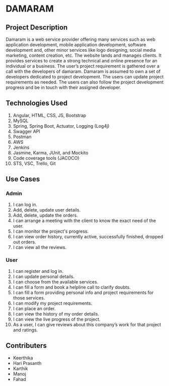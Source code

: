 <h1>DAMARAM</h1>

<h2>Project Description</h2>
Damaram is a web service provider offering many services such as web application development, mobile application development, software development and, other minor services like logo designing, social media marketing, content creation, etc. The website lands and manages clients.
It provides services to create a strong technical and online presence for an individual or a business. The user’s project requirement is gathered over a call with the developers of damaram. Damaram is assumed to own a set of developers dedicated to project development. The users can update project requirements as needed. The users can also follow the project development progress and be in touch with their assigned developer.

<h2>Technologies Used</h2>
<ol>
<li>Angular, HTML, CSS, JS, Bootstrap</li>
<li>MySQL</li>
<li>Spring, Spring Boot, Actuator, Logging (Log4j)</li>
<li>Swagger API</li>
<li>Postman</li>
<li>AWS</li>
<li>Jenkins</li>
<li>Jasmine, Karma, JUnit, and Mockito</li>
<li>Code coverage tools (JACOCO)</li>

<li>STS, VSC, Trello, Git</li>
</ol>

<h2>Use Cases</h2>

<h3>Admin</h3>
<ol>
<li>I can log in.</li>
<li>Add, delete, update user details.</li>
<li>Add, delete, update the orders.</li>
<li>I can arrange a meeting with the client to know the exact need of the user.</li>
<li>I can monitor the project's progress.</li>
<li>I can view order history, currently active, successfully finished, dropped out orders.</li>
<li>I can view all the reviews.</li>
</ol>

<h3>User</h3>
<ol>
<li>I can register and log in.</li>
<li>I can update personal details.</li>
<li>I can choose from the available services.</li>
<li>I can fill a form and book a helpline call to clarify doubts.</li>
<li>I can fill a form providing personal info and project requirements for those services.</li>
<li>I can modify my project requirements.</li>
<li>I can place an order. </li>
<li>I can view the history of my order details.</li>
<li>I can view the live progress of the project. </li>
<li>As a user, I can give reviews about this company’s work for that project and ratings.</li>
</ol>

<h2>Contributers</h2>
<ul>
  <li>Keerthika</li>
  <li>Hari Prasanth</li>
  <li>Karthik</li>
  <li>Manoj</li>
  <li>Fahad</li>
</ul>
